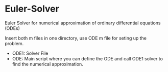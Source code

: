 # Euler-Solver
Euler Solver for numerical approximation of ordinary differential equations (ODEs)

Insert both m files in one directory, use ODE m file for seting up the problem.
- ODE1: Solver File
- ODE: Main script where you can define the ODE and call ODE1 solver to find the numerical approximation.
